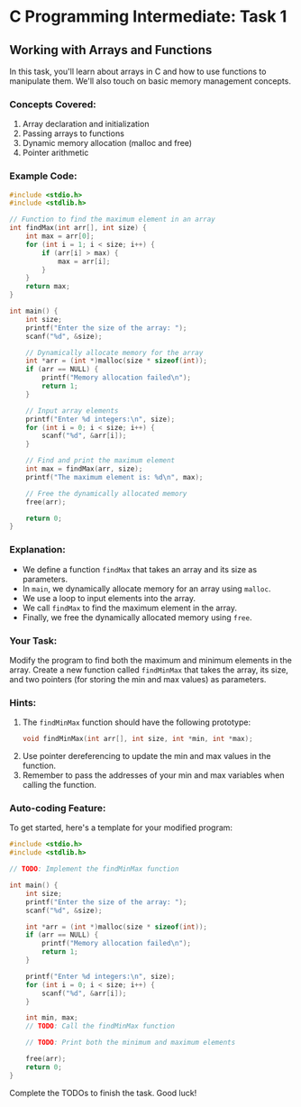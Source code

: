 # C Programming Intermediate: Task 1

## Working with Arrays and Functions

In this task, you'll learn about arrays in C and how to use functions to manipulate them. We'll also touch on basic memory management concepts.

### Concepts Covered:
1. Array declaration and initialization
2. Passing arrays to functions
3. Dynamic memory allocation (malloc and free)
4. Pointer arithmetic

### Example Code:

```c
#include <stdio.h>
#include <stdlib.h>

// Function to find the maximum element in an array
int findMax(int arr[], int size) {
    int max = arr[0];
    for (int i = 1; i < size; i++) {
        if (arr[i] > max) {
            max = arr[i];
        }
    }
    return max;
}

int main() {
    int size;
    printf("Enter the size of the array: ");
    scanf("%d", &size);

    // Dynamically allocate memory for the array
    int *arr = (int *)malloc(size * sizeof(int));
    if (arr == NULL) {
        printf("Memory allocation failed\n");
        return 1;
    }

    // Input array elements
    printf("Enter %d integers:\n", size);
    for (int i = 0; i < size; i++) {
        scanf("%d", &arr[i]);
    }

    // Find and print the maximum element
    int max = findMax(arr, size);
    printf("The maximum element is: %d\n", max);

    // Free the dynamically allocated memory
    free(arr);

    return 0;
}
```

### Explanation:
- We define a function `findMax` that takes an array and its size as parameters.
- In `main`, we dynamically allocate memory for an array using `malloc`.
- We use a loop to input elements into the array.
- We call `findMax` to find the maximum element in the array.
- Finally, we free the dynamically allocated memory using `free`.

### Your Task:
Modify the program to find both the maximum and minimum elements in the array. Create a new function called `findMinMax` that takes the array, its size, and two pointers (for storing the min and max values) as parameters.

### Hints:
1. The `findMinMax` function should have the following prototype:
   ```c
   void findMinMax(int arr[], int size, int *min, int *max);
   ```
2. Use pointer dereferencing to update the min and max values in the function.
3. Remember to pass the addresses of your min and max variables when calling the function.

### Auto-coding Feature:
To get started, here's a template for your modified program:

```c
#include <stdio.h>
#include <stdlib.h>

// TODO: Implement the findMinMax function

int main() {
    int size;
    printf("Enter the size of the array: ");
    scanf("%d", &size);

    int *arr = (int *)malloc(size * sizeof(int));
    if (arr == NULL) {
        printf("Memory allocation failed\n");
        return 1;
    }

    printf("Enter %d integers:\n", size);
    for (int i = 0; i < size; i++) {
        scanf("%d", &arr[i]);
    }

    int min, max;
    // TODO: Call the findMinMax function

    // TODO: Print both the minimum and maximum elements

    free(arr);
    return 0;
}
```

Complete the TODOs to finish the task. Good luck!
